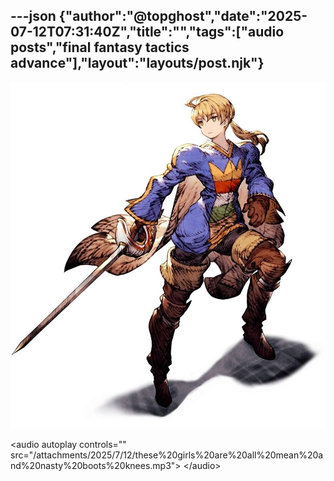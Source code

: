 ---json
{"author":"@topghost","date":"2025-07-12T07:31:40Z","title":"","tags":["audio posts","final fantasy tactics advance"],"layout":"layouts/post.njk"}
---
![ramza from final fantasy tactics wearing thigh-length boots](/attachments/2025/7/12/bf54702f000aeef35734bc61f7109def-1415818683.jpg)

&#x3C;audio autoplay controls=&#x22;&#x22; src=&#x22;/attachments/2025/7/12/these%20girls%20are%20all%20mean%20and%20nasty%20boots%20knees.mp3&#x22;&#x3E;
&#x3C;/audio&#x3E;

